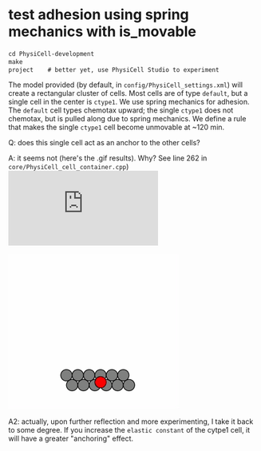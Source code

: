 # test adhesion using spring mechanics with is_movable

```
cd PhysiCell-development
make
project    # better yet, use PhysiCell Studio to experiment
```

The model provided (by default, in `config/PhysiCell_settings.xml`) will create a rectangular cluster of cells. Most cells are of type `default`, but a single cell in the center is `ctype1`. We use spring mechanics for adhesion. The `default` cell types chemotax upward; the single `ctype1` does not chemotax, but is pulled along due to spring mechanics. We define a rule that makes the single `ctype1` cell become unmovable at ~120 min. 

Q: does this single cell act as an anchor to the other cells?

A: it seems not (here's the .gif results). Why? See line 262 in `core/PhysiCell_cell_container.cpp`)
![link to line](https://github.com/rheiland/cyrene_adhesion/blob/main/PhysiCell-development/core/PhysiCell_cell_container.cpp#L262)

![](./adhesion_test0.gif)

A2: actually, upon further reflection and more experimenting, I take it back to some degree. If you increase the `elastic constant` of the cytpe1 cell, it will have a greater "anchoring" effect.
